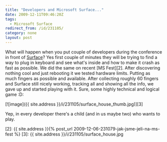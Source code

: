 ```yaml
---
title: "Developers and Microsoft Surface..."
date: 2009-12-11T09:46:20Z
tags:
  - Microsoft Surface
redirect_from: /id/231105/
category: none
layout: post
---
```

What will happen when you put couple of developers during the conference in front of [Surface][1]? Yes first couple of minutes they will be trying to find a way to plug in keyboard and see what's inside and how to make it crash as fast as possible. We did the same on recent [MS Fest][2]. After discovering nothing cool and just rebooting it we tested hardware limits. Putting as much fingers as possible and available. After collecting roughly 60 fingers and Surface still nicely working, tracking all and showing all the info, we gave up and started playing with it. Sure, some highly technical and logical game :D:

[![image]({{ site.address }}/i/231105/surface_house_thumb.jpg)][3]

Yep, in every developer there's a child (and in us maybe two) who wants to play.

[1]: http://www.microsoft.com/surface/
[2]: {{ site.address }}{% post_url 2009-12-06-231079-jak-jsme-jeli-na-ms-fest %}
[3]: {{ site.address }}/i/231105/surface_house.jpg
